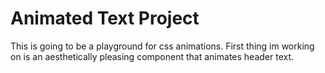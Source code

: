 # Animated Text Project

This is going to be a playground for css animations. First thing im working on is an aesthetically pleasing component that animates header text. 

